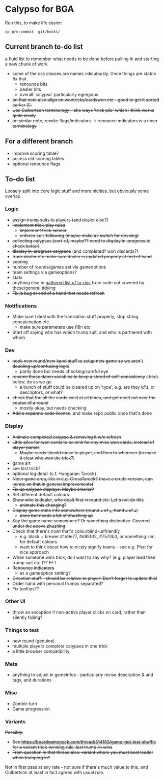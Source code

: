 # Calypso for BGA

Run this, to make life easier:

```
cp pre-commit .git/hooks/
```

## Current branch to-do list

a fluid list to remember what needs to be done before pulling in and starting a new chunk of work

* some of the css classes are names ridiculously. Once things are stable fix that.
  * renounce bits
  * dealer bits
  * overall 'calypso' particularly egregious
* ~~on that note also align on wontricks/cardswon etc - good to get it sorted earlier (!).~~
* ~~Use Culbertson terminology - she ways 'trick pile' which I think works quite nicely~~
* ~~on similar note, revoke flags/indicators -> renounce indicators is a nicer terminology~~
## For a different branch

* improve scoring table?
* access old scoring tables
* optional renounce flags

## To-do list

Loosely split into core logic stuff and more nicities, but obviously some overlap

### Logic

* ~~assign trump suits to players (and dealer also?)~~
* ~~implement trick-play rules~~
  * ~~implement trick-winner~~
  * ~~enforce suit-following (maybe make as switch for devving)~~
* ~~collecting calypsos (sort-of, maybe?? need to display in-progress to check better)~~
* ~~display in-progress calypsos~~ (and completed? won discards?)
* ~~track dealer etc make sure dealer is updated properly at end of hand~~
* ~~scoring~~
* number of rounds/games set via gameoptions
* team settings via gameoptions?
* stats
* anything else in [gathered list of to-dos](misc/todo_list) from code not covered by these/general tidying
* ~~Fix js bug at end of a hand that needs refresh~~

### Notifications

* Make sure I deal with the translation stuff properly, stop string concatenation etc.
  * make sure parameters use i18n etc
* Start off saying who has which trump suit, and who is partnered with whom

### Dev

* ~~hook new round/new hand stuff to setup new game so we aren't doubling up/confusing logic~~
  * partly done but needs checking/careful eye
* ~~rename those damn variables to keep a shred of self-consistency~~ check below, do as we go
  *  a bunch of stuff could be cleared up on 'type', e.g. are they _id's_, or descriptors, or what?
* ~~check that the all the cards exist at all times, and get dealt out over the course of a round~~
  * mostly okay, but needs checking
* ~~Add a separate code licence~~, and make repo public once that's done

### Display

* ~~Animate completed calypso & removing it w/o refresh~~
* ~~Little piles for won cards to be sink for any misc won cards, instead of player panels~~
  * ~~Maybe cards should move to player, and then to wherever (to make it clear who won the trick?)~~
* game art
* see last trick?
* optional log detail (c.f. Hungarian Tarock)
* ~~Nicer game area, like in e.g. GrossTarock? (have a crude version, can iterate on that in general improvements)~~
* ~~Fix up calypso displays. Maybe smaller?~~
* Set different default colours
* ~~Show who is dealer~~, ~~who dealt first in round etc. Let's not do this~~
  * ~~animate this changing?~~
* ~~Display game state info somewhere (round `x` of `y`, hand `w` of `z`)~~
  * ~~done but needs a bit of zhuzhing up~~
* ~~Say the game name somewhere? Or something distinctive. Covered under the above zhuzhing~~
* Check that there's nowt that's colourblind-unfriendly
  * e.g. black + brewer #1b9e77, #d95f02, #7570b3, or something sim. for default colours
  * want to think about how to nicely signify teams - see e.g. Phat for nice approach
* When someone wins trick, do I want to say why? (e.g. player lead their trump suit etc.)?? FFT
* ~~Renounce indicators~~
  * as a gameoption setting?
* ~~Direction stuff - should be relative to player! Don't forget to update this!~~
* Order hand with personal trumps separated?
* Fix tooltips??

### Other UI

* throw an exception if non-active player clicks on card, rather than silently failing?

### Things to test

* new round (genuine)
* multiple players complete calypsos in one trick
* a little browser compatibility

### Meta

* anything to adjust in gameinfos - particularly revise description & and tags, and durations

### Misc

* Zombie turn
* Game progression

### Variants

~~Possibly.~~

* ~~See https://boardgamegeek.com/thread/514183/game-got-lost-shuffle for a variant trick-winning rule: last trump-in wins~~
* ~~From question in that thread also: variant where you must beat leader when trumping in?~~

Not in first pass at any rate - not sure if there's much value to this, and Culbertson at least in fact agrees with usual rule.
